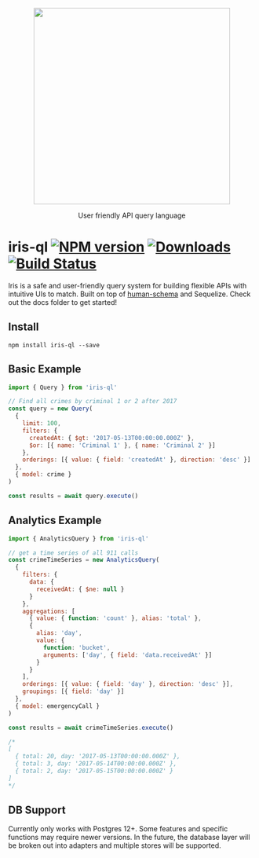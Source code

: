 <p align='center'>
  <img src='https://user-images.githubusercontent.com/425716/61729355-00d7c480-ad45-11e9-90ee-6f2947e00515.png' width='400'/>
  <p align='center'>User friendly API query language</p>
</p>

# iris-ql [![NPM version][npm-image]][npm-url] [![Downloads][downloads-image]][npm-url] [![Build Status][circle-image]][circle-url]

Iris is a safe and user-friendly query system for building flexible APIs with intuitive UIs to match. Built on top of [human-schema](https://github.com/staeco/human-schema) and Sequelize. Check out the docs folder to get started!

## Install

```
npm install iris-ql --save
```

## Basic Example

```js
import { Query } from 'iris-ql'

// Find all crimes by criminal 1 or 2 after 2017
const query = new Query(
  {
    limit: 100,
    filters: {
      createdAt: { $gt: '2017-05-13T00:00:00.000Z' },
      $or: [{ name: 'Criminal 1' }, { name: 'Criminal 2' }]
    },
    orderings: [{ value: { field: 'createdAt' }, direction: 'desc' }]
  },
  { model: crime }
)

const results = await query.execute()
```

## Analytics Example

```js
import { AnalyticsQuery } from 'iris-ql'

// get a time series of all 911 calls
const crimeTimeSeries = new AnalyticsQuery(
  {
    filters: {
      data: {
        receivedAt: { $ne: null }
      }
    },
    aggregations: [
      { value: { function: 'count' }, alias: 'total' },
      {
        alias: 'day',
        value: {
          function: 'bucket',
          arguments: ['day', { field: 'data.receivedAt' }]
        }
      }
    ],
    orderings: [{ value: { field: 'day' }, direction: 'desc' }],
    groupings: [{ field: 'day' }]
  },
  { model: emergencyCall }
)

const results = await crimeTimeSeries.execute()

/*
[
  { total: 20, day: '2017-05-13T00:00:00.000Z' },
  { total: 3, day: '2017-05-14T00:00:00.000Z' },
  { total: 2, day: '2017-05-15T00:00:00.000Z' }
]
*/
```

## DB Support

Currently only works with Postgres 12+. Some features and specific functions may require newer versions. In the future, the database layer will be broken out into adapters and multiple stores will be supported.

[downloads-image]: http://img.shields.io/npm/dm/iris-ql.svg
[npm-url]: https://npmjs.org/package/iris-ql
[npm-image]: http://img.shields.io/npm/v/iris-ql.svg
[circle-url]: https://circleci.com/gh/staeco/iris-ql
[circle-image]: https://circleci.com/gh/staeco/iris-ql.svg?style=svg
